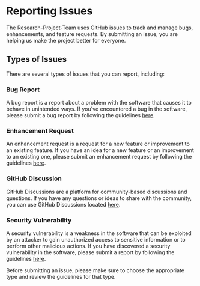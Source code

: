 # Reporting Issues

The Research-Project-Team uses GitHub issues to track and manage bugs, enhancements, and feature requests. By submitting
an issue, you are helping us make the project better for everyone.

## Types of Issues

There are several types of issues that you can report, including:

### Bug Report

A bug report is a report about a problem with the software that causes it to behave in unintended ways. If you've
encountered a bug in the software, please submit a bug report by following the
guidelines [here](./ISSUE_TEMPLATE/BUG_REPORT.md).

### Enhancement Request

An enhancement request is a request for a new feature or improvement to an existing feature. If you have an idea for a
new feature or an improvement to an existing one, please submit an enhancement request by following the
guidelines [here](./ISSUE_TEMPLATE/ENHANCEMENT_REQUEST.md).

### GitHub Discussion

GitHub Discussions are a platform for community-based discussions and questions. If you have any questions or ideas to
share with the community, you can use GitHub Discussions
located [here](https://github.com/Research-Project-Team/shared-bounded/discussions).

### Security Vulnerability

A security vulnerability is a weakness in the software that can be exploited by an attacker to gain unauthorized access
to sensitive information or to perform other malicious actions. If you have discovered a security vulnerability in the
software, please submit a report by following the guidelines [here](./ISSUE_TEMPLATE/SECURITY_VULNERABILITY.md).

Before submitting an issue, please make sure to choose the appropriate type and review the guidelines for that type.